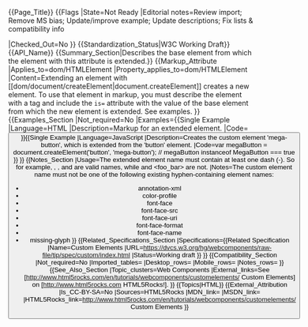{{Page_Title}}
{{Flags
|State=Not Ready
|Editorial notes=Review import; Remove MS bias; Update/improve example; Update descriptions; Fix lists & compatibility info

|Checked_Out=No
}}
{{Standardization_Status|W3C Working Draft}}
{{API_Name}}
{{Summary_Section|Describes the base element from which the element with this attribute is extended.}}
{{Markup_Attribute
|Applies_to=dom/HTMLElement
|Property_applies_to=dom/HTMLElement
|Content=Extending an element with [[dom/document/createElement|document.createElement]] creates a new element. To use that element in markup, you must describe the element with a tag and include the <code>is=</code> attribute with the value of the base element from which the new element is extended. See examples.
}}
{{Examples_Section
|Not_required=No
|Examples={{Single Example
|Language=HTML
|Description=Markup for an extended element.
|Code=<button is="mega-button">
}}{{Single Example
|Language=JavaScript
|Description=Creates the custom element 'mega-button', which is extended from the 'button' element.
|Code=var megaButton = document.createElement('button', 'mega-button');
// megaButton instanceof MegaButton === true
}}
}}
{{Notes_Section
|Usage=The extended element name must contain at least one dash (-). So for example, <x-foo>, <foo-element>, and <my-foo-element> are valid names, while <tabs> and <foo_bar> are not.
|Notes=The custom element name must not be one of the following existing hyphen-containing element names:
* annotation-xml
* color-profile
* font-face
* font-face-src
* font-face-uri
* font-face-format
* font-face-name
* missing-glyph
}}
{{Related_Specifications_Section
|Specifications={{Related Specification
|Name=Custom Elements
|URL=https://dvcs.w3.org/hg/webcomponents/raw-file/tip/spec/custom/index.html
|Status=Working draft
}}
}}
{{Compatibility_Section
|Not_required=No
|Imported_tables=
|Desktop_rows=
|Mobile_rows=
|Notes_rows=
}}
{{See_Also_Section
|Topic_clusters=Web Components
|External_links=See [http://www.html5rocks.com/en/tutorials/webcomponents/customelements/ Custom Elements] on [http://www.html5rocks.com HTML5Rocks!].
}}
{{Topics|HTML}}
{{External_Attribution
|Is_CC-BY-SA=No
|Sources=HTML5Rocks
|MDN_link=
|MSDN_link=
|HTML5Rocks_link=http://www.html5rocks.com/en/tutorials/webcomponents/customelements/ Custom Elements
}}